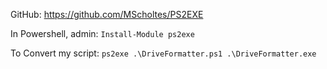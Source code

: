 GitHub: https://github.com/MScholtes/PS2EXE

In Powershell, admin:
`Install-Module ps2exe`

To Convert my script:
`ps2exe .\DriveFormatter.ps1 .\DriveFormatter.exe` 